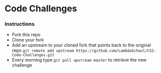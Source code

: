 # Code Challenges

### Instructions

* Fork this repo
* Clone your fork 
* Add an upstream to your cloned fork that points back to the original repo `git remote add upstream https://github.com/LambdaSchool/CS2-Code-Challenges.git`
* Every morning type `git pull upstream master` to retrieve the new challenge
